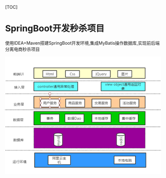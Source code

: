 [TOC]

# SpringBoot开发秒杀项目

使用IDEA+Maven搭建SpringBoot开发环境,集成MyBatis操作数据库,实现前后端分离电商秒杀项目

![image](https://github.com/sparrowZG/limit-seckill/blob/master/images/秒杀系统架构图.png)
